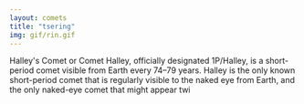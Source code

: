 ```yaml
---
layout: comets
title: "tsering"
img: gif/rin.gif
---
```


Halley's Comet or Comet Halley, officially designated 1P/Halley, is a short-period comet visible from Earth every 74–79 years. Halley is the only known short-period comet that is regularly visible to the naked eye from Earth, and the only naked-eye comet that might appear twi